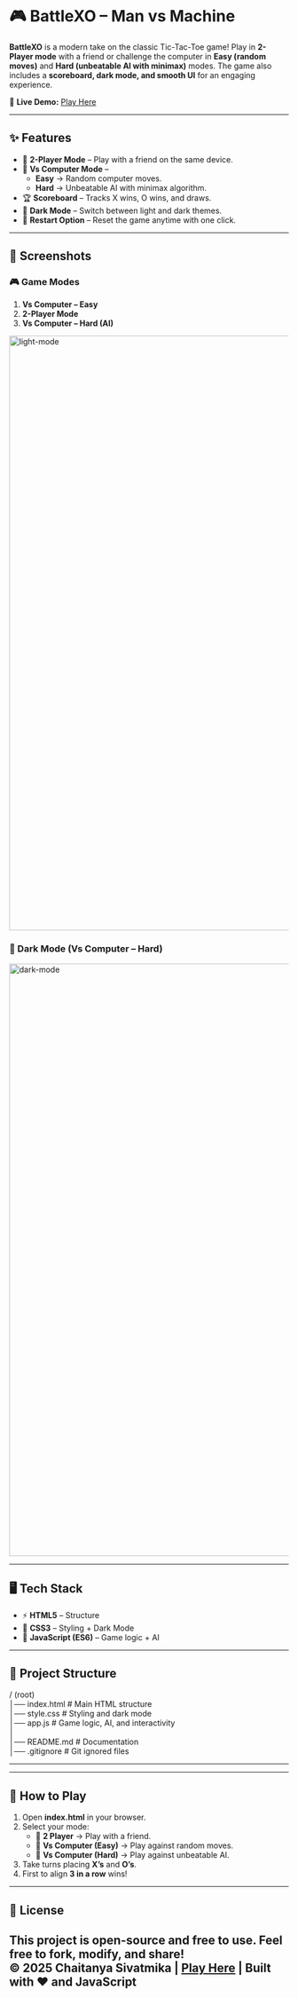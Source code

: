 # 🎮 BattleXO – Man vs Machine  

**BattleXO** is a modern take on the classic Tic-Tac-Toe game! Play in **2-Player mode** with a friend or challenge the computer in **Easy (random moves)** and **Hard (unbeatable AI with minimax)** modes. The game also includes a **scoreboard, dark mode, and smooth UI** for an engaging experience.  

🔗 **Live Demo:** [Play Here](https://chaitanyasivathmika19.github.io/BattleXO-Man-vs-Machine-/)  

---

## ✨ Features  
- 👫 **2-Player Mode** – Play with a friend on the same device.  
- 🤖 **Vs Computer Mode** –  
  - **Easy** → Random computer moves.  
  - **Hard** → Unbeatable AI with minimax algorithm.  
- 🏆 **Scoreboard** – Tracks X wins, O wins, and draws.  
- 🌙 **Dark Mode** – Switch between light and dark themes.  
- 🔁 **Restart Option** – Reset the game anytime with one click.  

---

## 📸 Screenshots  

### 🎮 Game Modes  
1. **Vs Computer – Easy**  
2. **2-Player Mode**  
3. **Vs Computer – Hard (AI)**  

<img width="1912" height="1072" alt="light-mode" src="https://github.com/user-attachments/assets/cbe9580a-e3f0-4ac1-89ce-372275eed689" />  

### 🌙 Dark Mode (Vs Computer – Hard)  
<img width="1919" height="1068" alt="dark-mode" src="https://github.com/user-attachments/assets/a1cfc1f1-7ade-4242-a04a-207ea682574e" />  

---

## 🖥️ Tech Stack  
- ⚡ **HTML5** – Structure  
- 🎨 **CSS3** – Styling + Dark Mode  
- 🧠 **JavaScript (ES6)** – Game logic + AI  

---

## 📂 Project Structure  

/ (root)  
│── index.html                # Main HTML structure  
│── style.css                 # Styling and dark mode  
│── app.js                    # Game logic, AI, and interactivity  
│  
│── README.md                 # Documentation  
│── .gitignore                # Git ignored files  

---


---

## 🚀 How to Play  
1. Open **index.html** in your browser.  
2. Select your mode:  
   - 👫 **2 Player** → Play with a friend.  
   - 🤖 **Vs Computer (Easy)** → Play against random moves.  
   - 🧠 **Vs Computer (Hard)** → Play against unbeatable AI.  
3. Take turns placing **X’s** and **O’s**.  
4. First to align **3 in a row** wins!  

---




## 📜 License  
This project is open-source and free to use. Feel free to fork, modify, and share!  
© 2025 Chaitanya Sivatmika | [Play Here](https://chaitanyasivathmika19.github.io/BattleXO-Man-vs-Machine-/)   | Built with ❤️ and JavaScript
---

